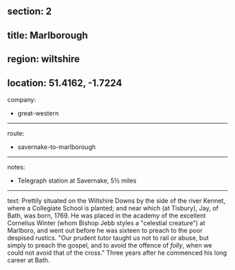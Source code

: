 section: 2
----
title: Marlborough
----
region: wiltshire
----
location: 51.4162, -1.7224
----
company:
- great-western
----
route:
- savernake-to-marlborough
----
notes:
- Telegraph station at Savernake, 5½ miles
----
text: Prettily situated on the Wiltshire Downs by the side of the river Kennet, where a Collegiate School is planted; and near which (at Tisbury), Jay, of Bath, was born, 1769. He was placed in the academy of the excellent Cornelius Winter (whom Bishop Jebb styles a "celestial creature") at Marlboro, and went out before he was sixteen to preach to the poor despised rustics. "Our prudent tutor taught us not to rail or abuse, but simply to preach the gospel, and to avoid the offence of *folly*, when we could not avoid that of the cross." Three years after he commenced
his long career at Bath.
